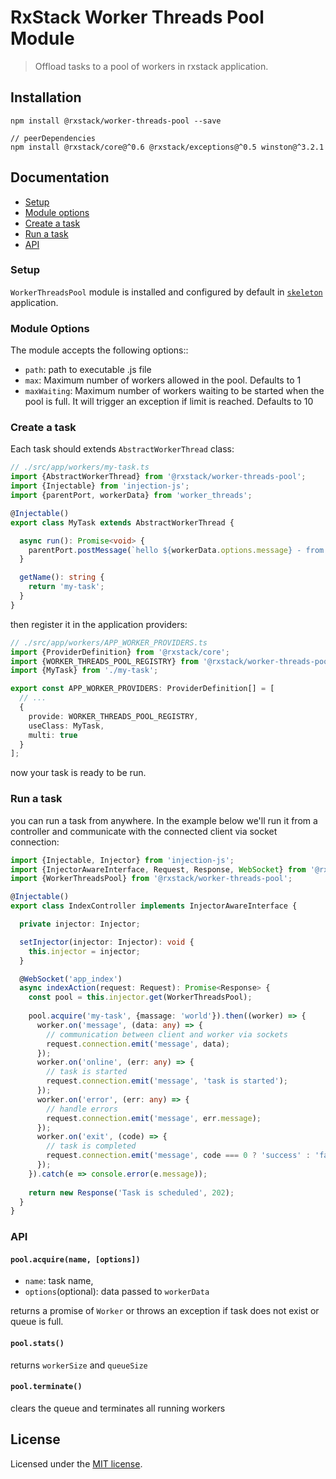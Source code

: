 # RxStack Worker Threads Pool Module

> Offload tasks to a pool of workers in rxstack application.

## Installation

```
npm install @rxstack/worker-threads-pool --save

// peerDependencies
npm install @rxstack/core@^0.6 @rxstack/exceptions@^0.5 winston@^3.2.1
```

## Documentation

* [Setup](#setup)
* [Module options](#module-options)
* [Create a task](#task-create)
* [Run a task](#task-run)
* [API](#api)

### <a name="setup"></a>  Setup
`WorkerThreadsPool` module is installed and configured by default in [`skeleton`](https://github.com/rxstack/skeleton) application.

### <a name="module-options"></a>  Module Options
The module accepts the following options::
- `path`: path to executable .js file
- `max`: Maximum number of workers allowed in the pool. Defaults to 1
- `maxWaiting`: Maximum number of workers waiting to be started when the pool is full. 
   It will trigger an exception if limit is reached. Defaults to 10
   
### <a name="task-create"></a>  Create a task
Each task should extends `AbstractWorkerThread` class:

```typescript
// ./src/app/workers/my-task.ts
import {AbstractWorkerThread} from '@rxstack/worker-threads-pool';
import {Injectable} from 'injection-js';
import {parentPort, workerData} from 'worker_threads';

@Injectable()
export class MyTask extends AbstractWorkerThread {

  async run(): Promise<void> {
    parentPort.postMessage(`hello ${workerData.options.message} - from worker`);
  }

  getName(): string {
    return 'my-task';
  }
}
```

then register it in the application providers:

```typescript
// ./src/app/workers/APP_WORKER_PROVIDERS.ts
import {ProviderDefinition} from '@rxstack/core';
import {WORKER_THREADS_POOL_REGISTRY} from '@rxstack/worker-threads-pool';
import {MyTask} from './my-task';

export const APP_WORKER_PROVIDERS: ProviderDefinition[] = [
  // ...
  {
    provide: WORKER_THREADS_POOL_REGISTRY,
    useClass: MyTask,
    multi: true
  }
];
```

now your task is ready to be run.

### <a name="task-run"></a>  Run a task
you can run a task from anywhere. In the example below we'll run it from a controller 
and communicate with the connected client via socket connection:

```typescript
import {Injectable, Injector} from 'injection-js';
import {InjectorAwareInterface, Request, Response, WebSocket} from '@rxstack/core';
import {WorkerThreadsPool} from '@rxstack/worker-threads-pool';

@Injectable()
export class IndexController implements InjectorAwareInterface {

  private injector: Injector;

  setInjector(injector: Injector): void {
    this.injector = injector;
  }

  @WebSocket('app_index')
  async indexAction(request: Request): Promise<Response> {
    const pool = this.injector.get(WorkerThreadsPool);
    
    pool.acquire('my-task', {massage: 'world'}).then((worker) => {
      worker.on('message', (data: any) => {
        // communication between client and worker via sockets
        request.connection.emit('message', data);
      });
      worker.on('online', (err: any) => {
        // task is started
        request.connection.emit('message', 'task is started');
      });
      worker.on('error', (err: any) => {
        // handle errors
        request.connection.emit('message', err.message);
      });
      worker.on('exit', (code) => {
        // task is completed
        request.connection.emit('message', code === 0 ? 'success' : 'fail');
      });
    }).catch(e => console.error(e.message));
    
    return new Response('Task is scheduled', 202);
  }
}
```

### <a name="api"></a>  API

#### `pool.acquire(name, [options])`

- `name`: task name, 
- `options`(optional): data passed to `workerData`
    
returns a promise of `Worker` or throws an exception if task does not exist or queue is full.
    
#### `pool.stats()`

returns `workerSize` and `queueSize`

#### `pool.terminate()`
 
clears the queue and terminates all running workers

## License

Licensed under the [MIT license](../../LICENSE).